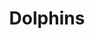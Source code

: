 ---
layout: post
title: "Dolphins"
category: portfolio
tags: illustration
thumbnail: /portfolio/thumbs/dolphins.jpg
full: /portfolio/full/dolphins.jpg
orientation: portrait
medium: Digital
description: An early digital painting of the future of aquatic warfare, flying cyborg laser dolphins. The Department of Defense still hasn't gotten back to me about it though, I think they have stolen the idea by now. All I can do now is wait. And avoid the carribean.
---